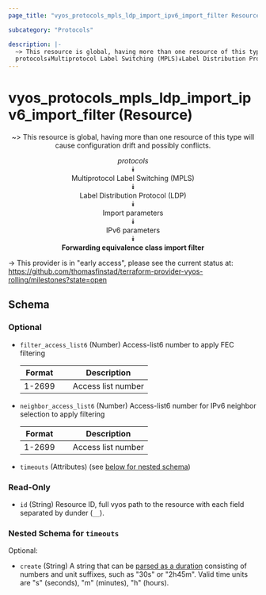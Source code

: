 ```yaml
---
page_title: "vyos_protocols_mpls_ldp_import_ipv6_import_filter Resource - vyos"

subcategory: "Protocols"

description: |- 
  ~> This resource is global, having more than one resource of this type will cause configuration drift and possibly conflicts.
  protocols⯯Multiprotocol Label Switching (MPLS)⯯Label Distribution Protocol (LDP)⯯Import parameters⯯IPv6 parameters⯯Forwarding equivalence class import filter
---
```


# vyos_protocols_mpls_ldp_import_ipv6_import_filter (Resource)
<center>

~> This resource is global, having more than one resource of this type will cause configuration drift and possibly conflicts.

*protocols*  
⯯  
Multiprotocol Label Switching (MPLS)  
⯯  
Label Distribution Protocol (LDP)  
⯯  
Import parameters  
⯯  
IPv6 parameters  
⯯  
**Forwarding equivalence class import filter**


</center>

-> This provider is in "early access", please see the current status at: https://github.com/thomasfinstad/terraform-provider-vyos-rolling/milestones?state=open

## Schema

### Optional

- `filter_access_list6` (Number) Access-list6 number to apply FEC filtering

    |Format  &emsp;|Description         |
    |----------|----------------------|
    |1-2699  &emsp;|Access list number  |
- `neighbor_access_list6` (Number) Access-list6 number for IPv6 neighbor selection to apply filtering

    |Format  &emsp;|Description         |
    |----------|----------------------|
    |1-2699  &emsp;|Access list number  |
- `timeouts` (Attributes) (see [below for nested schema](#nestedatt--timeouts))

### Read-Only

- `id` (String) Resource ID, full vyos path to the resource with each field separated by dunder (`__`).

<a id="nestedatt--timeouts"></a>
### Nested Schema for `timeouts`

Optional:

- `create` (String) A string that can be [parsed as a duration](https://pkg.go.dev/time#ParseDuration) consisting of numbers and unit suffixes, such as &#34;30s&#34; or &#34;2h45m&#34;. Valid time units are &#34;s&#34; (seconds), &#34;m&#34; (minutes), &#34;h&#34; (hours).  
